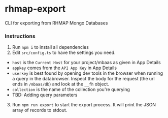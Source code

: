 # rhmap-export
CLI for exporting from RHMAP Mongo Databases

### Instructions
1. Run `npm i` to install all dependencies
2. Edit `src/config.ts` to have the settings you need.
  - `host` is the `Current Host` for your project/mbaas as given in App Details
  - `appkey` comes from the `API App Key` in App Details
  - `userkey` is best found by opening dev tools in the browser when running a query in the databrowser. Inspect the body for the request (the url ends in `/mbaas/db`) and look at the `__fh` object.
  - `collection` is the name of the collection you're querying
  - TBD: Adding query parameters
3. Run `npm run export` to start the export process. It will print the JSON array of records to stdout.

